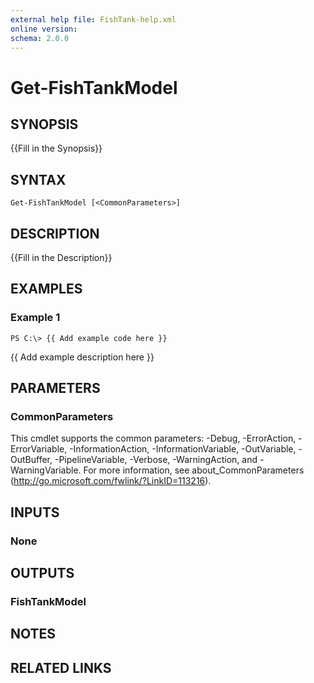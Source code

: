 ```yaml
---
external help file: FishTank-help.xml
online version: 
schema: 2.0.0
---
```


# Get-FishTankModel

## SYNOPSIS
{{Fill in the Synopsis}}

## SYNTAX

```
Get-FishTankModel [<CommonParameters>]
```

## DESCRIPTION
{{Fill in the Description}}

## EXAMPLES

### Example 1
```
PS C:\> {{ Add example code here }}
```

{{ Add example description here }}

## PARAMETERS

### CommonParameters
This cmdlet supports the common parameters: -Debug, -ErrorAction, -ErrorVariable, -InformationAction, -InformationVariable, -OutVariable, -OutBuffer, -PipelineVariable, -Verbose, -WarningAction, and -WarningVariable. For more information, see about_CommonParameters (http://go.microsoft.com/fwlink/?LinkID=113216).

## INPUTS

### None

## OUTPUTS

### FishTankModel

## NOTES

## RELATED LINKS

